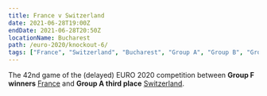 ```yaml
---
title: France v Switzerland
date: 2021-06-28T19:00Z
endDate: 2021-06-28T20:50Z
locationName: Bucharest
path: /euro-2020/knockout-6/
tags: ["France", "Switzerland", "Bucharest", "Group A", "Group B", "Group C", "Group F", "Knockout", "Group of 16", "EURO 2020"]
---
```


The 42nd game of the (delayed) EURO 2020 competition between **Group F winners** [France](/france) and **Group A third place** [Switzerland](/switzerland).